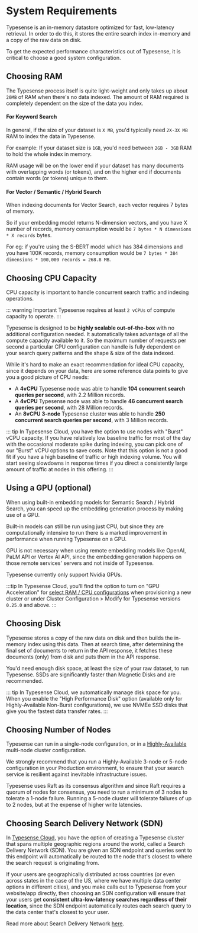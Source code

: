 # System Requirements

Typesense is an in-memory datastore optimized for fast, low-latency retrieval.
In order to do this, it stores the entire search index in-memory and a copy of the raw data on disk.

To get the expected performance characteristics out of Typesense, it is critical to choose a good system configuration.

## Choosing RAM

The Typesense process itself is quite light-weight and only takes up about `20MB` of RAM when there's no data indexed. 
The amount of RAM required is completely dependent on the size of the data you index.

#### For Keyword Search

In general, if the size of your dataset is `X MB`, you'd typically need `2X-3X MB` RAM to index the data in Typesense.

For example: If your dataset size is `1GB`, you'd need between `2GB - 3GB` RAM to hold the whole index in memory.

RAM usage will be on the lower end if your dataset has many documents with overlapping words (or tokens), and on the higher end if documents contain words (or tokens) unique to them.

#### For Vector / Semantic / Hybrid Search

When indexing documents for <RouterLink :to="`/${$site.themeConfig.typesenseLatestVersion}/api/vector-search.html`">Vector Search</RouterLink>, each vector requires 7 bytes of memory. 

So if your embedding model returns N-dimension vectors, and you have X number of records, memory consumption would be `7 bytes * N dimensions * X records` bytes. 

For eg: if you're using the S-BERT model which has 384 dimensions and you have 100K records, memory consumption would be `7 bytes * 384 dimensions * 100,000 records = 268.8 MB`. 

## Choosing CPU Capacity

CPU capacity is important to handle concurrent search traffic and indexing operations.

::: warning Important
Typesense requires at least `2 vCPUs` of compute capacity to operate.
:::

Typesense is designed to be **highly scalable out-of-the-box** with no additional configuration needed. 
It automatically takes advantage of all the compute capacity available to it. 
So the maximum number of requests per second a particular CPU configuration can handle is fully dependent on your search query patterns and the shape & size of the data indexed. 

While it's hard to make an exact recommendation for ideal CPU capacity, since it depends on your data, here are some reference data points to give you a good picture of CPU needs:

- A **4vCPU** Typesense node was able to handle **104 concurrent search queries per second**, with 2.2 Million records.
- A **4vCPU** Typesense node was able to handle **46 concurrent search queries per second**, with 28 Million records.
- An **8vCPU 3-node** Typesense cluster was able to handle **250 concurrent search queries per second**, with 3 Million records.

::: tip
In Typesense Cloud, you have the option to use nodes with "Burst" vCPU capacity. 
If you have relatively low baseline traffic for most of the day with the occasional moderate spike during indexing, you can pick one of our "Burst" vCPU options to save costs. 
Note that this option is not a good fit if you have a high baseline of traffic or high indexing volume. 
You will start seeing slowdowns in response times if you direct a consistently large amount of traffic at nodes in this offering.
:::

## Using a GPU (optional)

When using <RouterLink :to="`/${$site.themeConfig.typesenseLatestVersion}/api/vector-search.html#using-built-in-models`">built-in embedding models</RouterLink> for Semantic Search / Hybrid Search,
you can speed up the embedding generation process by making use of a GPU.

Built-in models can still be run using just CPU, but since they are computationally intensive to run there is a marked improvement in performance when running Typesense on a GPU.

GPU is not necessary when using remote embedding models like OpenAI, PaLM API or Vertex AI API, since the embedding generation happens on those remote services' servers and not inside of Typesense.

Typesense currently only support Nvidia GPUs.

:::tip
In Typesense Cloud, you'll find the option to turn on "GPU Acceleration" for [select RAM / CPU configurations](https://typesense.helpscoutdocs.com/article/174-gpu-acceleration) 
when provisioning a new cluster or under Cluster Configuration > Modify for Typesense versions `0.25.0` and above.
:::

## Choosing Disk

Typesense stores a copy of the raw data on disk and then builds the in-memory index using this data. 
Then at search time, after determining the final set of documents to return in the API response, it fetches these documents (only) from disk and puts them in the API response.

You'd need enough disk space, at least the size of your raw dataset, to run Typesense. SSDs are significantly faster than Magnetic Disks and are recommended.

::: tip
In Typesense Cloud, we automatically manage disk space for you. 
When you enable the "High Performance Disk" option (available only for Highly-Available Non-Burst configurations), 
we use NVMEe SSD disks that give you the fastest data transfer rates.
:::

## Choosing Number of Nodes

Typesense can run in a single-node configuration, or in a [Highly-Available](./high-availability.md) multi-node cluster configuration.

We strongly recommend that you run a Highly-Available 3-node or 5-node configuration in your Production environment, to ensure that your search service is resilient against inevitable infrastructure issues.

Typesense uses Raft as its consensus algorithm and since Raft requires a quorum of nodes for consensus, you need to run a minimum of 3 nodes to tolerate a 1-node failure. Running a 5-node cluster will tolerate failures of up to 2 nodes, but at the expense of higher write latencies.

## Choosing Search Delivery Network (SDN)

In [Typesense Cloud](https://cloud.typesense.org), you have the option of creating a Typesense cluster that spans multiple geographic regions around the world, called a Search Delivery Network (SDN).
You are given an SDN endpoint and queries sent to this endpoint will automatically be routed to the node that's closest to where the search request is originating from.

If your users are geographically distributed across countries (or even across states in the case of the US, where we have multiple data center options in different cities),
and you make calls out to Typesense from your website/app directly, then choosing an SDN configuration will ensure that your users get **consistent ultra-low-latency searches regardless of their location**,
since the SDN endpoint automatically routes each search query to the data center that's closest to your user.

Read more about Search Delivery Network [here](typesense-cloud/search-delivery-network.md).
